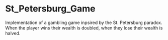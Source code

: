 # St_Petersburg_Game

Implementation of a gambling game inpsired by the St. Petersburg paradox. When the player wins their wealth is doubled, when they lose their wealth is halved.
